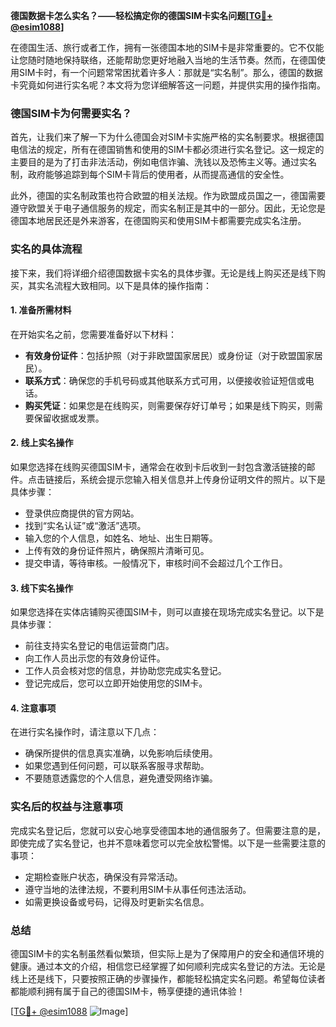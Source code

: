 **德国数据卡怎么实名？——轻松搞定你的德国SIM卡实名问题[[TG💪+ @esim1088](https://t.me/s/esim1088)]**

在德国生活、旅行或者工作，拥有一张德国本地的SIM卡是非常重要的。它不仅能让您随时随地保持联络，还能帮助您更好地融入当地的生活节奏。然而，在德国使用SIM卡时，有一个问题常常困扰着许多人：那就是“实名制”。那么，德国的数据卡究竟如何进行实名呢？本文将为您详细解答这一问题，并提供实用的操作指南。

### 德国SIM卡为何需要实名？

首先，让我们来了解一下为什么德国会对SIM卡实施严格的实名制要求。根据德国电信法的规定，所有在德国销售和使用的SIM卡都必须进行实名登记。这一规定的主要目的是为了打击非法活动，例如电信诈骗、洗钱以及恐怖主义等。通过实名制，政府能够追踪到每个SIM卡背后的使用者，从而提高通信的安全性。

此外，德国的实名制政策也符合欧盟的相关法规。作为欧盟成员国之一，德国需要遵守欧盟关于电子通信服务的规定，而实名制正是其中的一部分。因此，无论您是德国本地居民还是外来游客，在德国购买和使用SIM卡都需要完成实名注册。

### 实名的具体流程

接下来，我们将详细介绍德国数据卡实名的具体步骤。无论是线上购买还是线下购买，其实名流程大致相同。以下是具体的操作指南：

#### 1. 准备所需材料

在开始实名之前，您需要准备好以下材料：
- **有效身份证件**：包括护照（对于非欧盟国家居民）或身份证（对于欧盟国家居民）。
- **联系方式**：确保您的手机号码或其他联系方式可用，以便接收验证短信或电话。
- **购买凭证**：如果您是在线购买，则需要保存好订单号；如果是线下购买，则需要保留收据或发票。

#### 2. 线上实名操作

如果您选择在线购买德国SIM卡，通常会在收到卡后收到一封包含激活链接的邮件。点击链接后，系统会提示您输入相关信息并上传身份证明文件的照片。以下是具体步骤：

- 登录供应商提供的官方网站。
- 找到“实名认证”或“激活”选项。
- 输入您的个人信息，如姓名、地址、出生日期等。
- 上传有效的身份证件照片，确保照片清晰可见。
- 提交申请，等待审核。一般情况下，审核时间不会超过几个工作日。

#### 3. 线下实名操作

如果您选择在实体店铺购买德国SIM卡，则可以直接在现场完成实名登记。以下是具体步骤：

- 前往支持实名登记的电信运营商门店。
- 向工作人员出示您的有效身份证件。
- 工作人员会核对您的信息，并协助您完成实名登记。
- 登记完成后，您可以立即开始使用您的SIM卡。

#### 4. 注意事项

在进行实名操作时，请注意以下几点：
- 确保所提供的信息真实准确，以免影响后续使用。
- 如果您遇到任何问题，可以联系客服寻求帮助。
- 不要随意透露您的个人信息，避免遭受网络诈骗。

### 实名后的权益与注意事项

完成实名登记后，您就可以安心地享受德国本地的通信服务了。但需要注意的是，即使完成了实名登记，也并不意味着您可以完全放松警惕。以下是一些需要注意的事项：

- 定期检查账户状态，确保没有异常活动。
- 遵守当地的法律法规，不要利用SIM卡从事任何违法活动。
- 如需更换设备或号码，记得及时更新实名信息。

### 总结

德国SIM卡的实名制虽然看似繁琐，但实际上是为了保障用户的安全和通信环境的健康。通过本文的介绍，相信您已经掌握了如何顺利完成实名登记的方法。无论是线上还是线下，只要按照正确的步骤操作，都能轻松搞定实名问题。希望每位读者都能顺利拥有属于自己的德国SIM卡，畅享便捷的通讯体验！

[[TG💪+ @esim1088](https://t.me/s/esim1088) ![Image](https://i.postimg.cc/4NQfJmqS/Snipaste-2025-05-13-00-14-12.png)]